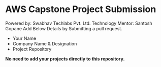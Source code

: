 # AWS Capstone Project Submission

Powered by: Swabhav Techlabs Pvt. Ltd.
Technology Mentor: Santosh Gopane
Add Below Details by Submitting a pull request.
- Your Name
- Company Name & Designation 
- Project Repository

**No need to add your projects directly to this repository.**
